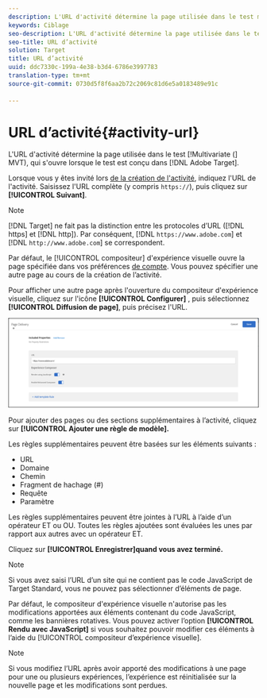 ```yaml
---
description: L'URL d'activité détermine la page utilisée dans le test multivarié (MVT), qui s'ouvre lorsque le test est conçu dans Target.
keywords: Ciblage
seo-description: L'URL d'activité détermine la page utilisée dans le test multivarié (MVT), qui s'ouvre lorsque le test est conçu dans Adobe Target.
seo-title: URL d’activité
solution: Target
title: URL d’activité
uuid: ddc7330c-199a-4e38-b3d4-6786e3997783
translation-type: tm+mt
source-git-commit: 0730d5f8f6aa2b72c2069c81d6e5a0183489e91c

---
```



# URL d’activité{#activity-url}

L&#39;URL d&#39;activité détermine la page utilisée dans le test [!Multivariate (] MVT), qui s&#39;ouvre lorsque le test est conçu dans [!DNL Adobe Target].

Lorsque vous y êtes invité lors [de la création de l&#39;activité](/help/c-activities/c-multivariate-testing/t-create-multivariate-test/create-multivariate-test.md), indiquez l&#39;URL de l&#39;activité. Saisissez l&#39;URL complète (y compris `https://`), puis cliquez sur **[!UICONTROL Suivant]**.

>[!NOTE]
>
>[!DNL Target] ne fait pas la distinction entre les protocoles d’URL ([!DNL https] et [!DNL http]). Par conséquent, [!DNL `https://www.adobe.com`] et [!DNL `http://www.adobe.com`] se correspondent.

Par défaut, le [!UICONTROL compositeur] d&#39;expérience visuelle ouvre la page spécifiée dans vos préférences [de compte](/help/administrating-target/r-target-account-preferences/target-account-preferences.md). Vous pouvez spécifier une autre page au cours de la création de l’activité.

Pour afficher une autre page après l&#39;ouverture du compositeur d&#39;expérience visuelle, cliquez sur l&#39;icône **[!UICONTROL Configurer]** , puis sélectionnez **[!UICONTROL Diffusion de page]**, puis précisez l&#39;URL.

![Boîte de dialogue Diffusion de page](/help/c-activities/c-multivariate-testing/t-create-multivariate-test/assets/url-config.png)

Pour ajouter des pages ou des sections supplémentaires à l’activité, cliquez sur **[!UICONTROL Ajouter une règle de modèle].**

Les règles supplémentaires peuvent être basées sur les éléments suivants :

* URL
* Domaine
* Chemin
* Fragment de hachage (#)
* Requête
* Paramètre

Les règles supplémentaires peuvent être jointes à l’URL à l’aide d’un opérateur ET ou OU. Toutes les règles ajoutées sont évaluées les unes par rapport aux autres avec un opérateur ET.

Cliquez sur **[!UICONTROL Enregistrer]quand vous avez terminé.**

>[!NOTE]
>
>Si vous avez saisi l’URL d’un site qui ne contient pas le code JavaScript de Target Standard, vous ne pouvez pas sélectionner d’éléments de page.

Par défaut, le compositeur d&#39;expérience visuelle n&#39;autorise pas les modifications apportées aux éléments contenant du code JavaScript, comme les bannières rotatives. Vous pouvez activer l’option **[!UICONTROL Rendu avec JavaScript]** si vous souhaitez pouvoir modifier ces éléments à l’aide du [!UICONTROL compositeur d’expérience visuelle].

>[!NOTE]
>
>Si vous modifiez l’URL après avoir apporté des modifications à une page pour une ou plusieurs expériences, l’expérience est réinitialisée sur la nouvelle page et les modifications sont perdues.